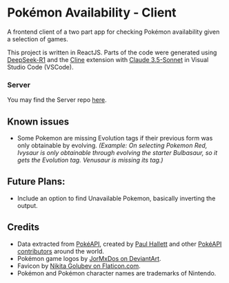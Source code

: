 # Pokémon Availability - Client
A frontend client of a two part app for checking Pokémon availability given a selection of games. 

This project is written in ReactJS. Parts of the code were generated using [DeepSeek-R1](https://chat.deepseek.com/) and the [Cline](https://cline.bot/) extension with [Claude 3.5-Sonnet](https://claude.ai/) in Visual Studio Code (VSCode).

### Server
You may find the Server repo [here](https://github.com/VHCosta/pokemon-availability-server).

## Known issues

* Some Pokemon are missing Evolution tags if their previous form was only obtainable by evolving. _(Example: On selecting Pokemon Red, Ivysaur is only obtainable through evolving the starter Bulbasaur, so it gets the Evolution tag. Venusaur is missing its tag.)_

## Future Plans:

* Include an option to find Unavailable Pokemon, basically inverting the output.

## Credits

* Data extracted from [PokéAPI](https://pokeapi.co/), created by [Paul Hallett](https://github.com/phalt) and other [PokéAPI contributors](https://github.com/PokeAPI/pokeapi/graphs/contributors) around the world.
* Pokémon game logos by [JorMxDos on DeviantArt](https://www.deviantart.com/jormxdos).
* Favicon by [Nikita Golubev on Flaticon.com](https://www.flaticon.com/authors/nikita-golubev).
* Pokémon and Pokémon character names are trademarks of Nintendo.